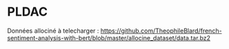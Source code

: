 ﻿# PLDAC
 Données allociné à telecharger :
 https://github.com/TheophileBlard/french-sentiment-analysis-with-bert/blob/master/allocine_dataset/data.tar.bz2
 

